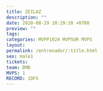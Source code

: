 ```yaml
---
title: ZEILAZ
description: ""
date: 2020-08-29 10:29:20 +0700
preview: ""
tags: 
categories: MVPP1024 MVPSUR MVPS
layout: 
permalink: /entrenador/:title.html
sex: male1
tickets: 
team: DMD
MVPS: 1
RECORD: 1DFS
---
```

